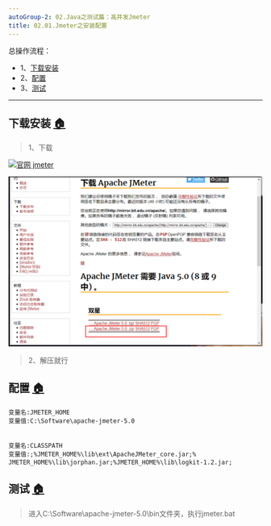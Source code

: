 ```yaml
---
autoGroup-2: 02.Java之测试篇：高并发Jmeter
title: 02.01.Jmeter之安装配置
---
```


总操作流程：
- 1、[下载安装](#jmeter-01)
- 2、[配置](#jmeter-02)
- 3、[测试](#jmeter-03)

***

## 下载安装 <a name="jmeter-01" href="#" >:house:</a>


> 1、下载

[![](https://img.shields.io/badge/官网-jmeter-red.svg "官网 jmeter")](http://jmeter.apache.org/download_jmeter.cgi)

![](./image/02.01-1.png)

> 2、解压就行

## 配置 <a name="jmeter-02" href="#" >:house:</a>

```
变量名:JMETER_HOME
变量值:C:\Software\apache-jmeter-5.0


变量名:CLASSPATH
变量值:;%JMETER_HOME%\lib\ext\ApacheJMeter_core.jar;% JMETER_HOME%\lib\jorphan.jar;%JMETER_HOME%\lib\logkit-1.2.jar;

```

## 测试 <a name="jmeter-03" href="#" >:house:</a>

>进入C:\Software\apache-jmeter-5.0\bin文件夹，执行jmeter.bat


